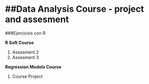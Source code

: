 ##Data Analysis Course - project and assesment
============

###Ejercicios con R

**R Soft Course**

1. Assesment 2
2. Assesment 3


**Regression Models Course**

1. Course Project



